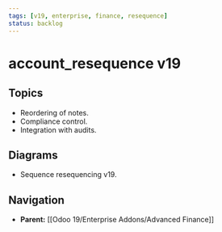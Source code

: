 ```yaml
---
tags: [v19, enterprise, finance, resequence]
status: backlog
---
```

# account_resequence v19

## Topics
- Reordering of notes.
- Compliance control.
- Integration with audits.

## Diagrams
- Sequence resequencing v19.






## Navigation
- **Parent:** [[Odoo 19/Enterprise Addons/Advanced Finance]]
